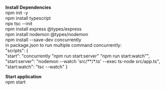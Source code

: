 **Install Dependencies**\
npm init -y\
npm install typescript\
npx tsc --init\
npm install express @types/express\
npm install nodemon @types/nodemon\
npm install --save-dev concurrently\
in package.json to run multiple command concurrently:\
  "scripts": {\
    "start": "concurrently \"npm run start:server\" \"npm run start:watch\"",\
    "start:server": "nodemon --watch 'src/**/*.ts' --exec ts-node src/app.ts",\
    "start:watch": "tsc --watch"
  }

**Start application**\
npm start
